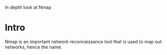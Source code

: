 In depth look at Nmap

# Intro
Nmap is an important network reconnaissance tool that is used to map out networks, hence the name.